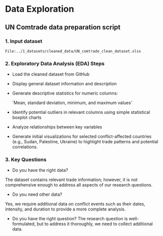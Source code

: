 # Data Exploration

## UN Comtrade data preparation script

### 1. **Input dataset**  

    File:../1_datasets/cleaned_data/UN_comtrade_clean_dataset.xlsx

### 2. Exploratory Data Analysis (EDA) Steps

- Load the cleaned dataset from GitHub

- Display general dataset information and description

- Generate descriptive statistics for numeric columns:
  
   'Mean, standard deviation, minimum, and maximum values'

- Identify potential outliers in relevant columns using simple statistical
   boxplot charts

- Analyze relationships between key variables

- Generate initial visualizations for selected conflict-affected countries
  (e.g., Sudan, Palestine, Ukraine) to highlight trade patterns and potential correlations.

### 3. Key Questions

- Do you have the right data?

The dataset contains relevant trade information; however, it is not
 comprehensive enough to address all aspects of our research questions.

- Do you need other data?

Yes, we require additional data on conflict events such as their dates,
intensity, and duration to provide a more complete analysis.

- Do you have the right question?
The research question is well-formulated, but to address it thoroughly, we need
 to collect additional data.
